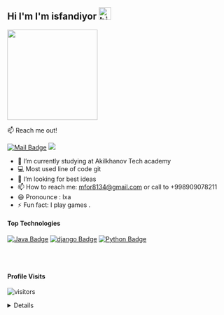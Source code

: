   ## Hi I'm I'm isfandiyor <img src="https://user-images.githubusercontent.com/1303154/88677602-1635ba80-d120-11ea-84d8-d263ba5fc3c0.gif" width="28px" height="28px" alt="hi">
 <img src="https://camo.githubusercontent.com/cae12fddd9d6982901d82580bdf321d81fb299141098ca1c2d4891870827bf17/68747470733a2f2f6d69726f2e6d656469756d2e636f6d2f6d61782f313336302f302a37513379765349765f7430696f4a2d5a2e676966" widh="206px" height="206">


:mailbox: Reach me out!

 [![Mail Badge](https://img.shields.io/badge/-isfandiyor-c0392b?style=flat&labelColor=c0392b&logo=gmail&logoColor=white)](mailto:mfor8134@gmail.com)
 <a href="https://t.me/isfandiyor_org"><img src="https://img.shields.io/badge/telegram-%231FA1F1?style=flat&logo=telegram&logoColor=white"/></a>

<!-- TODO: Add last video link -->

- 🔭 I’m currently studying  at  Akilkhanov Tech academy
- :computer: Most used line of code  git
- 🤔 I’m looking for  best ideas
- 📫 How to reach me: mfor8134@gmail.com or call to +998909078211
- 😄 Pronounce :  Ixa
- ⚡ Fun fact: I play games .

#### Top Technologies

<!-- TODO: Make technologies links takes you to repositories -->
[![Java Badge](https://img.shields.io/badge/Java-ED8B00?style=for-the-badge&logo=java&logoColor=white)](#)
[![django Badge](https://img.shields.io/badge/Django-092E20?style=for-the-badge&logo=django&logoColor=white)](#)
[![Python Badge]( https://img.shields.io/badge/Python-3776AB?style=for-the-badge&logo=python&logoColor=white)](#)

<br />
<br />
 

 
#### Profile Visits 
![visitors](https://visitor-badge.glitch.me/badge?page_id=dedmayyorr.dedmayyorr)

<details>

 
 

 
#### Github Stats

![Ipenywis's github stats](https://github-readme-stats.vercel.app/api?username=dedmayyorr&count_private=true&theme=tokyonight&hide=contribs,prs)

</details>


[reactplaylist]: https://www.youtube.com/watch?v=KxXXEL-k47Y&list=PLvXDmnBbOF7RnYiZvDwl2Pzcs2kfi10wd
[vscodetutorial]: https://www.youtube.com/watch?v=Bkie2ai8qeE&t=8s
[htmltutorial]: https://www.youtube.com/watch?v=VK6MXVxOsws&t=27s
[javascripttutorial]: https://www.youtube.com/watch?v=D-LHKvmX37E
